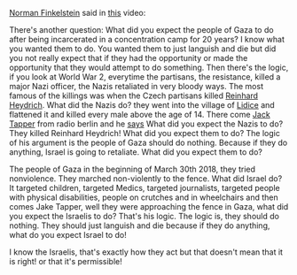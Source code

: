 [Norman Finkelstein](https://en.wikipedia.org/wiki/Norman_Finkelstein) said in [this](https://youtu.be/NeO9jGxnbbs?si=NX2NaVgf11jnDAoN&t=258) video:

There's another question: What did you expect the people of Gaza to do after being incarcerated in a concentration camp for 20 years? I know what you wanted them to do. You wanted them to just languish and die but did you not really expect that if they had the opportunity or made the opportunity that they would attempt to do something. Then there's the logic, if you look at World War 2, everytime the partisans, the resistance, killed a major Nazi officer, the Nazis retaliated in very bloody ways. The most famous of the killings was when the Czech partisans killed [Reinhard Heydrich](https://en.wikipedia.org/wiki/Reinhard_Heydrich). What did the Nazis do? they went into the village of [Lidice](https://en.wikipedia.org/wiki/Lidice) and flattened it and killed every male above the age of 14. There come [Jack Tapper](https://en.wikipedia.org/wiki/Jake_Tapper) from radio berlin and he [says](https://www.israelunwired.com/cnn-anchor-finally-gets-it-right-on-israel-and-hamas/#:~:text=pro%2DHamas%20spokesmen%2C%20%E2%80%9C-,What%20did%20you%20expect,-%3F%E2%80%9D) What did you expect the Nazis to do? They killed Reinhard Heydrich! What did you expect them to do? The logic of his argument is the people of Gaza should do nothing. Because if they do anything, Israel is going to retaliate. What did you expect them to do?

The people of Gaza in the beginning of March 30th 2018, they tried nonviolence. They marched non-violently to the fence. What did Israel do? It targeted children, targeted Medics, targeted journalists, targeted people with physical disabilities, people on crutches and in wheelchairs and then comes Jake Tapper, well they were approaching the fence in Gaza, what did you expect the Israelis to do? That's his logic. The logic is, they should do nothing. They should just languish and die because if they do anything, what do you expect Israel to do!

I know the Israelis, that's exactly how they act but that doesn't mean that it is right! or that it's permissible!
